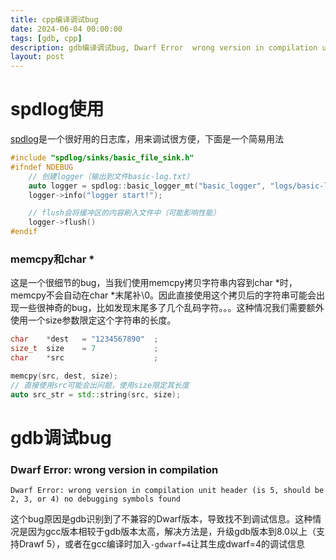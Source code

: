 ```yaml
---
title: cpp编译调试bug
date: 2024-06-04 00:00:00
tags: [gdb, cpp]
description: gdb编译调试bug, Dwarf Error  wrong version in compilation unit header (is 5, should be 2, 3, or 4)
layout: post
---
```


# spdlog使用
[spdlog](https://github.com/gabime/spdlog.git)是一个很好用的日志库，用来调试很方便，下面是一个简易用法
```cpp
#include "spdlog/sinks/basic_file_sink.h"
#ifndef NDEBUG
    // 创建logger（输出到文件basic-log.txt）
    auto logger = spdlog::basic_logger_mt("basic_logger", "logs/basic-log.txt");
    logger->info("logger start!");

    // flush会将缓冲区的内容刷入文件中（可能影响性能）
    logger->flush()
#endif
```

### memcpy和char *
这是一个很细节的bug，当我们使用memcpy拷贝字符串内容到char *时，memcpy不会自动在char *末尾补\0。因此直接使用这个拷贝后的字符串可能会出现一些很神奇的bug，比如发现末尾多了几个乱码字符。。。这种情况我们需要额外使用一个size参数限定这个字符串的长度。
```cpp
char    *dest   = "1234567890"  ;
size_t  size    = 7             ;
char    *src                    ;

memcpy(src, dest, size);
// 直接使用src可能会出问题，使用size限定其长度
auto src_str = std::string(src, size);
```

# gdb调试bug
### Dwarf Error: wrong version in compilation
```shell
Dwarf Error: wrong version in compilation unit header (is 5, should be 2, 3, or 4) no debugging symbols found
```


这个bug原因是gdb识别到了不兼容的Dwarf版本，导致找不到调试信息。这种情况是因为gcc版本相较于gdb版本太高，解决方法是，升级gdb版本到8.0以上（支持Drawf 5），或者在gcc编译时加入`-gdwarf=4`让其生成dwarf=4的调试信息